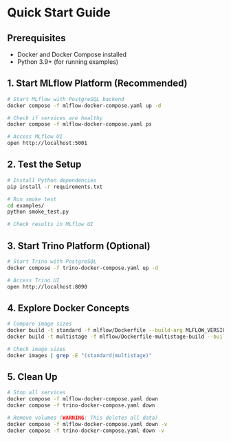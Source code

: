 # Quick Start Guide

## Prerequisites
- Docker and Docker Compose installed
- Python 3.9+ (for running examples)

## 1. Start MLflow Platform (Recommended)

```bash
# Start MLflow with PostgreSQL backend
docker compose -f mlflow-docker-compose.yaml up -d

# Check if services are healthy
docker compose -f mlflow-docker-compose.yaml ps

# Access MLflow UI
open http://localhost:5001
```

## 2. Test the Setup

```bash
# Install Python dependencies
pip install -r requirements.txt

# Run smoke test
cd examples/
python smoke_test.py

# Check results in MLflow UI
```

## 3. Start Trino Platform (Optional)

```bash
# Start Trino with PostgreSQL
docker compose -f trino-docker-compose.yaml up -d

# Access Trino UI
open http://localhost:8090
```

## 4. Explore Docker Concepts

```bash
# Compare image sizes
docker build -t standard -f mlflow/Dockerfile --build-arg MLFLOW_VERSION=2.3.2 mlflow/
docker build -t multistage -f mlflow/Dockerfile-multistage-build --build-arg MLFLOW_VERSION=2.3.2 mlflow/

# Check image sizes
docker images | grep -E "(standard|multistage)"
```

## 5. Clean Up

```bash
# Stop all services
docker compose -f mlflow-docker-compose.yaml down
docker compose -f trino-docker-compose.yaml down

# Remove volumes (WARNING: This deletes all data)
docker compose -f mlflow-docker-compose.yaml down -v
docker compose -f trino-docker-compose.yaml down -v
```